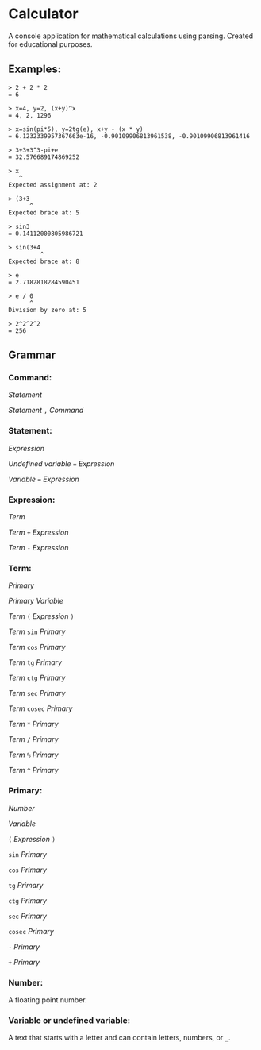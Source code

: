 # Calculator

A console application for mathematical calculations using parsing. Created for educational purposes.

## Examples:

```
> 2 + 2 * 2
= 6

> x=4, y=2, (x+y)^x
= 4, 2, 1296

> x=sin(pi*5), y=2tg(e), x+y - (x * y)
= 6.1232339957367663e-16, -0.90109906813961538, -0.90109906813961416

> 3+3+3^3-pi+e
= 32.576689174869252

> x
   ^
Expected assignment at: 2

> (3+3
      ^
Expected brace at: 5

> sin3 
= 0.14112000805986721

> sin(3+4
         ^
Expected brace at: 8

> e 
= 2.7182818284590451

> e / 0
      ^
Division by zero at: 5

> 2^2^2^2
= 256
```

## Grammar

### Command:

_Statement_

_Statement_ `,` _Command_

### Statement:

_Expression_

_Undefined variable_ `=` _Expression_

_Variable_ `=` _Expression_

### Expression:

_Term_

_Term_ `+` _Expression_

_Term_ `-` _Expression_

### Term:

_Primary_

__Primary_ Variable_

_Term_ `(` _Expression_ `)`

_Term_ `sin` _Primary_

_Term_ `cos` _Primary_

_Term_ `tg` _Primary_

_Term_ `ctg` _Primary_

_Term_ `sec` _Primary_

_Term_ `cosec` _Primary_

_Term_ `*` _Primary_

_Term_ `/` _Primary_

_Term_ `%` _Primary_

_Term_ `^` _Primary_

### Primary:

_Number_

_Variable_

`(` _Expression_ `)`

`sin` _Primary_

`cos` _Primary_

`tg` _Primary_

`ctg` _Primary_

`sec` _Primary_

`cosec` _Primary_

`-` _Primary_

`+` _Primary_

### Number:

A floating point number.

### Variable or undefined variable:

A text that starts with a letter and can contain letters, numbers, or `_`.
